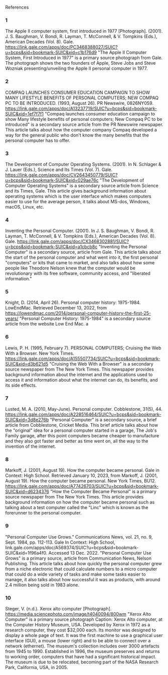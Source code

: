 References
### 1
The Apple II computer system, first introduced in 1977 [Photograph]. (2001). J. S. Baughman, V. Bondi, R. Layman, T. McConnell, & V. Tompkins (Eds.), American Decades (Vol. 8). Gale. https://link.gale.com/apps/doc/PC3468388027/SUIC?u=bcps&sid=bookmark-SUIC&xid=c1b176d9
"The Apple II Computer System, First Introduced in 1977" is a primary source photograph from Gale. The photograph shows the two founders of Apple, Steve Jobs and Steve Wozniak presenting/unveiling the Apple II personal computer in 1977.
### 2
COMPAQ LAUNCHES CONSUMER EDUCATION CAMPAIGN TO SHOW MANY LIFESTYLE BENEFITS OF PERSONAL COMPUTERS; NEW COMPAQ PC TO BE INTRODUCED. (1993, August 26). PR Newswire, 0826NY059. https://link.gale.com/apps/doc/A13237719/SUIC?u=bcps&sid=bookmark-SUIC&xid=1ef7f7f1
"Compaq launches consumer education campaign to show Many lifestyle benefits of personal computers; New Compaq PC to be introduced" is a secondary source article from the PR Newswire newspaper. This article talks about how the computer company Compaq developed a way for the general public who don't know the many benefits that the personal computer has to offer.
### 3
The Development of Computer Operating Systems. (2001). In N. Schlager & J. Lauer (Eds.), Science and Its Times (Vol. 7). Gale. https://link.gale.com/apps/doc/CV2643450779/SUIC?u=bcps&sid=bookmark-SUIC&xid=029ae76c
"The Development of Computer Operating Systems" is a secondary source article from Science and its Times, Gale. This article gives background information about operating systems which is the user interface which makes computers easier to use for the average person, it talks about MS-dos, Windows, macOS, Linux, etc.
### 4
Inventing the Personal Computer. (2001). In J. S. Baughman, V. Bondi, R. Layman, T. McConnell, & V. Tompkins (Eds.), American Decades (Vol. 8). Gale. https://link.gale.com/apps/doc/CX3468302881/SUIC?u=bcps&sid=bookmark-SUIC&xid=a1cbcb8c
"Inventing the Personal Computer" is a secondary source, article from Gale. This article talks about the start of the personal computer and what went into it, the first personal "computers" or kits that came to market, and also talks about how some people like Theodore Nelson knew that the computer would be revolutionary with its free software, community access, and "liberated information."
### 5
Knight, D. (2014, April 26). Personal computer history: 1975-1984. LowEndMac. Retrieved December 13, 2022, from https://lowendmac.com/2014/personal-computer-history-the-first-25-years/
"Personal Computer History: 1975-1984" is a secondary source article from the website Low End Mac. a
### 6
Lewis, P. H. (1995, February 7). PERSONAL COMPUTERS; Cruising the Web With a Browser. New York Times. https://link.gale.com/apps/doc/A155507734/SUIC?u=bcps&sid=bookmark-SUIC&xid=d3b621d5
"Cruising the Web With a Browser" is a secondary source newspaper from The New York Times. This newspaper provides background information about the internet and the applications used to access it and information about what the internet can do, its benefits, and its side effects.
### 7
Lusted, M. A. (2010, May-June). Personal computer. Cobblestone, 31(5), 44. https://link.gale.com/apps/doc/A228516464/SUIC?u=bcps&sid=bookmark-SUIC&xid=3d8e276b
"Personal Computer" is a secondary source, a brief article from Cobblestone, Cricket Media. This brief article talks about how the "original" idea for a personal computer started in a garage, The Job's Family garage, after this point computers became cheaper to manufacture and they also got faster and better as time went on, all the way to the invention of the internet.
### 8
Markoff, J. (2001, August 19). How the computer became personal. Gale in Context: High School. Retrieved January 10, 2023, from Markoff, J. (2001, August 19). How the computer became personal. New York Times, BU12. https://link.gale.com/apps/doc/A77426703/SUIC?u=bcps&sid=bookmark-SUIC&xid=d6234376
"How the Computer Became Personal" is a primary source newspaper from The New York Times. This article provides background information on how the computer became personal such as talking about a test computer called the "Linc" which is known as the forerunner to the personal computer.
### 9
"Personal Computer Use Grows." Communications News, vol. 21, no. 9, Sept. 1984, pp. 112-113. Gale In Context: High School, link.gale.com/apps/doc/A569374/SUIC?u=bcps&sid=bookmark-SUIC&xid=1f96a4f0. Accessed 13 Dec. 2022. "Personal Computer Use Grows" is a primary source, article from Communication News, Nelson Publishing. This article talks about how quickly the personal computer grew from a niche electronic that could calculate numbers to a micro computer that could do a wide variety of tasks and make some tasks easier to manage, it also talks about how successful it was as products, with around 2.4 million being sold in 1983 alone.
### 10
Steger, V. (n.d.). Xerox alto computer [Photograph]. https://media.sciencephoto.com/image/t4040094/800wm
"Xerox Alto Computer" is a primary source photograph
Caption: Xerox Alto computer, at the Computer History Museum, USA. Developed by Xerox in 1972 as a research computer, they cost $32,000 each. Its monitor was designed to display a whole page of text. It was the first machine to use a graphical user interface (GUI), a mouse (lower right) and to be able to connect over a network (ethernet). The museum's collection includes over 3000 artefacts from 1945 to 1990. Established in 1996, the museum preserves and returns to working order, computers that have had a significant historical impact. The museum is due to be relocated, becoming part of the NASA Research Park, California, USA, in 2005.
